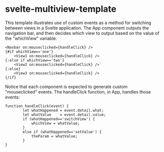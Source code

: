 # svelte-multiview-template
This template illustrates use of custom events as a method for switching between views in a Svelte application. The App component outputs the navigation bar, and then decides which view to output based on the value of the "whichView" variable.

```{#if whichView=='one'}
<Navbar on:mouseclicked={handleClick} />
{#if whichView=='one'}
	<View1 on:mouseclicked={handleClick} />
{:else if whichView=='two'}
	<View2 on:mouseclicked={handleClick} />`
{:else}
	<View3 on:mouseclicked={handleClick} />
{/if}
```

Notice that each component is expected to generate custom "mouseclicked" events. The handleClick function, in App, handles those events:

```
function handleClick(event) {
		let whatHappened = event.detail.what;
		let whatValue    = event.detail.value;
		if (whatHappened=='switchView') {
			whichView = whatValue;
		}
		else if (whatHappened=='setValue') {
			theParam = whatValue;
		}
}
```

